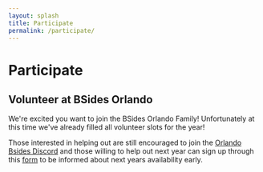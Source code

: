 ```yaml
---
layout: splash
title: Participate
permalink: /participate/
---
```


# Participate

## Volunteer at BSides Orlando
We're excited you want to join the BSides Orlando Family! Unfortunately at this time we've already filled all volunteer slots for the year!

Those interested in helping out are still encouraged to join the <a href="https://discord.gg/rQQxBqr9FM" target="_blank" rel="noopener noreferrer">Orlando Bsides Discord</a> and those willing to help out next year can sign up through this  <a href="https://forms.gle/7awwaAxxAZHx2Qw4A" target="_blank" rel="noopener noreferrer">form</a> to be informed about next years availability early.

